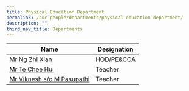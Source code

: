 ```yaml
---
title: Physical Education Department
permalink: /our-people/departments/physical-education-department/
description: ""
third_nav_title: Departments
---
```

| Name | Designation| 
| -------- | -------- | 
|[Mr Ng Zhi Xian](mailto:ng_zhi_xian@schools.gov.sg)|HOD/PE&CCA
|[Mr Te Chee Hui](mailto:te_chee_hui@schools.gov.sg)|Teacher
|[Mr Viknesh s/o M Pasupathi](mailto:viknesh_m_pasupathi@schools.gov.sg)|Teacher

